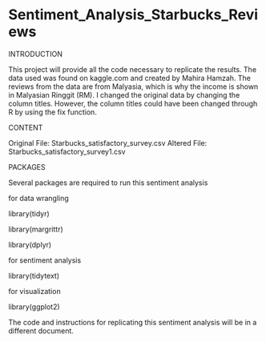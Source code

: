# Sentiment_Analysis_Starbucks_Reviews


INTRODUCTION


This project will provide all the code necessary to replicate the results.  The data used was found on kaggle.com and created by Mahira Hamzah.  The reviews from the data are from Malyasia, which is why the income is shown in Malyasian Ringgit (RM).  I changed the original data by changing the column titles.  However, the column titles could have been changed through R by using the fix function.


CONTENT


Original File: Starbucks_satisfactory_survey.csv
Altered File: Starbucks_satisfactory_survey1.csv


PACKAGES


Several packages are required to run this sentiment analysis


for data wrangling

library(tidyr)

library(margrittr)

library(dplyr)


for sentiment analysis

library(tidytext)


for visualization

library(ggplot2)


The code and instructions for replicating this sentiment analysis will be in a different document.
